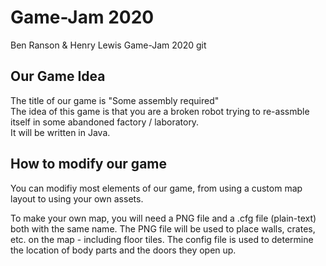 # Game-Jam 2020 <br>
Ben Ranson & Henry Lewis Game-Jam 2020 git
## Our Game Idea <br>
The title of our game is "Some assembly required" <br>
The idea of this game is that you are a broken robot trying to re-assmble itself in some abandoned factory / laboratory.
<br>
It will be written in Java.
## How to modify our game <br>
You can modifiy most elements of our game, from using a custom map layout to using your own assets.

To make your own map, you will need a PNG file and a .cfg file (plain-text) both with the same name. 
The PNG file will be used to place walls, crates, etc. on the map - including floor tiles. The config file is used to determine the location of body parts and the doors they open up.
